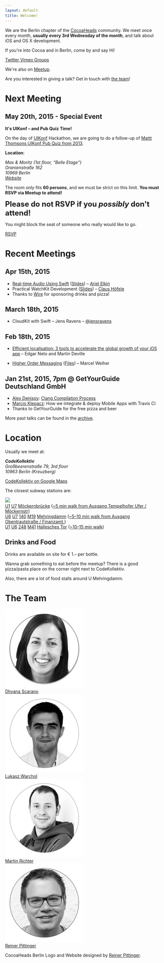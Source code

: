 ```yaml
---
layout: default
title: Welcome!
---
```


We are the Berlin chapter of the [CocoaHeads](http://www.cocoaheads.org) community. We meet once every month, **usually every 3rd Wednesday of the month**, and talk about iOS and OS X development. 

If you're into Cocoa and in Berlin, come by and say Hi!

<div class="container-fluid" id="social-buttons">
	<a class="twitter" href="https://twitter.com/cocoaheads_BER">
		<span class="title">Twitter</span>
	</a>
	<a class="vimeo" href="https://vimeo.com/channels/cocoaheadsberlin">
		<span clasS="title">Vimeo</span>
	</a>
	<a class="google" href="http://groups.google.com/group/berlin-cocoaheads?hl=de">
		<span class="title">Groups</span>
	</a>
	<div class="clear"></div>
</div>

We're also on [Meetup](http://www.meetup.com/Cocoaheads-Berlin/).

<div id="talk-survey" class="drop-shadow lifted">
    Are you interested in giving a talk? Get in touch with <a href="#team">the team</a>!
</div>

# Next Meeting

<h2 class="meeting upcoming">May 20th, 2015 - Special Event</h2>

**It's UIKonf – and Pub Quiz Time!**

On the day of [UIKonf](http://www.uikonf.com) Hackathon, we are going to do a follow-up of [Mattt Thomsons UIKonf Pub Quiz from 2013](http://nshipster.com/nshipster-quiz-1/).

**Location**:

<address>
  Max & Moritz (1st floor, “Belle Etage”)<br>
  Oranienstraße 162<br>
  10969 Berlin<br>
  <a href="http://www.maxundmoritzberlin.de/">Website</a>
</address>

The room only fits **60 persons**, and we must be strict on this limit. **You must RSVP via Meetup to attend!**

<strong style="font-size:x-large;">Please do not RSVP if you <em>possibly</em> don't attend!</strong>

You might block the seat of someone who really would like to go.

<a href="http://www.meetup.com/Cocoaheads-Berlin/events/222088358/" data-event="222088358" class="mu-rsvp-btn">RSVP</a>

# Recent Meetings

<h2 class="meeting">Apr 15th, 2015</h2>

* [Real-time Audio Using Swift](https://vimeo.com/125703971) ([Slides](http://faturl.com/swiftyaudio/)) – [Ariel Elkin](http://arielelkin.github.io/)
* Practical WatchKit Development ([Slides](https://speakerdeck.com/choefele/practical-watchkit-development)) – [Claus Höfele](https://twitter.com/claushoefele)
* Thanks to [Wire](https://www.wire.com/) for sponsoring drinks and pizza!

<h2 class="meeting">March 18th, 2015</h2>

* CloudKit with Swift – Jens Ravens – [@jensravens](https://twitter.com/jensravens)

<h2 class="meeting">Feb 18th, 2015</h2>

* [Efficient localisation: 3 tools to accelerate the global growth of your iOS app](http://coderstand.me/2015/02/18/Efficient-Localisation/localisation.pdf) – Edgar Neto and Martin Deville

* [Higher Order Messaging](https://www.dropbox.com/s/nghn2754nwinych/HOM-2015.pdf?dl=0) ([Files](http://www.metaobject.com/downloads/Objective-C/HOM.zip)) – Marcel Weiher

<h2 class="meeting">Jan 21st, 2015, 7pm @ GetYourGuide Deutschland GmbH</h2>

* [Alex Denisov](https://github.com/AlexDenisov): [Clang Compilation Process](https://speakerdeck.com/alexdenisov/compilation-process)
* [Marcio Klepacz](https://github.com/marciok): How we integrate & deploy Mobile Apps with Travis CI
* Thanks to GetYourGuide for the free pizza and beer 

More past talks can be found in the [archive](talks-archive.html).

# Location

Usually we meet at:

<address id="codekollektiv-vcard">
  <strong>CodeKollektiv</strong><br>
  Großbeerenstraße 79, 3rd floor<br>
  10963 Berlin (Kreuzberg)<br>
</address>

<a href="http://maps.google.com/maps?q=Gro%C3%9Fbeerenstra%C3%9Fe+79,+10963,+Berlin,+Deutschland&hl=en&ie=UTF8&sll=37.0625,-95.677068&sspn=52.815565,56.953125&vpsrc=6&hnear=Gro%C3%9Fbeerenstra%C3%9Fe+79,+Berlin+10963+Berlin,+Germany&t=v&z=16">CodeKollektiv on Google Maps</a>

The closest subway stations are:

<p>
      <a href="http://www.fahrinfo-berlin.de/Fahrinfo/bin/" title="Fahrplan Info"><img style="height:30px" src="http://upload.wikimedia.org/wikipedia/commons/thumb/d/d4/Bvg-logo.svg/235px-Bvg-logo.svg.png"></a><br>
      <a class="bvg u1" href="http://www.bvg.de/index.php/de/3729/name/U-Bahnlinie+U1.html" title="U1 subway info">U1</a>
      <a class="bvg u7" href="http://www.bvg.de/index.php/de/3735/name/U-Bahnlinie+U7.html" title="U7 subway info">U7</a>
      <a href="http://www.bvg.de/index.php/de/3729/name/U-Bahnlinie+U1/area/89482.html" title="Subway station info">Möckernbrücke</a>
      (<a href="http://goo.gl/maps/40kY" title="Route from Möckernbrücke to CodeKollektiv">~5 min walk from Ausgang Tempelhofer Ufer / Möckernstr</a>)
      <br>
      <a class="bvg u6" href="http://www.bvg.de/index.php/de/3734/name/U-Bahnlinie+U6.html" title="U6 subway info">U6</a>
      <a class="bvg u7" href="http://www.bvg.de/index.php/de/3735/name/U-Bahnlinie+U7.html" title="U7 subway info">U7</a>
      <a class="bvg bus" href="http://www.bvg.de/index.php/de/binaries/asset/download/58202/file/1-1" title="Bus 140 stops">140</a>
      <a class="bvg metrobus" href="http://www.bvg.de/index.php/de/binaries/asset/download/22107/file/1-1" title="Bus M19 stops"><span class="metrobus">M</span>19</a>
      <a href="http://www.bvg.de/index.php/de/3735/name/U-Bahnlinie+U7/area/89332.html" title="Subway station info">Mehringdamm</a>
      (<a href="http://goo.gl/maps/gG37" title="Route from Mehringdamm to CodeKollektiv">~5–10 min walk from Ausgang Obentrautstraße / Finanzamt.</a>)
      <br>
      <a class="bvg u1" href="http://www.bvg.de/index.php/de/3729/name/U-Bahnlinie+U1.html" title="U1 subway info">U1</a>
      <a class="bvg u6" href="http://www.bvg.de/index.php/de/3734/name/U-Bahnlinie+U6.html" title="U6 subway info">U6</a>
      <a class="bvg bus" href="http://www.bvg.de/index.php/de/binaries/asset/download/22274/file/1-1" title="Bus 248 stops">248</a>
      <a class="bvg metrobus" href="http://www.bvg.de/index.php/de/binaries/asset/download/22119/file/1-1" title="Bus M41 stops"><span class="metrobus">M</span>41</a>
      <a href="http://www.bvg.de/index.php/de/3735/name/U-Bahnlinie+U7/area/89332.html" title="Subway station info">Hallesches Tor</a>
      (<a href="http://goo.gl/maps/GlR4" title="Route from Hallesches Tor to CodeKollektiv">~10–15 min walk</a>)
  </p>	

## Drinks and Food

Drinks are available on site for € 1.– per bottle.

Wanna grab something to eat before the meetup? There is a good pizza/pasta place on the corner right next to CodeKollektiv. 

Also, there are a lot of food stalls around U Mehringdamm.

# The Team

<div class="row" id="team-list">
  <div class="col-md-3 col-xs-3 text-center"><a href="https://twitter.com/dhyanascarano/"><img src="images/team-dhyana.jpg" class="img-responsive"><br/>Dhyana Scarano</a></div>
  <div class="col-md-3 col-xs-3 text-center"><a href="https://twitter.com/warcholuke"><img src="images/team-lukasz.jpg" class="img-responsive"><br/>Lukasz Warchol</a></div>
  <div class="col-md-3 col-xs-3 text-center"><a href="https://twitter.com/richeterre"><img src="images/team-martin.jpg" class="img-responsive"><br/><span >Martin Richter</span></a></div>
  <div class="col-md-3 col-xs-3 text-center"><a href="https://twitter.com/rpitting/"><img src="images/team-reiner.jpg" class="img-responsive"><br/>Reiner Pittinger</a></div>
</div>

<script>!function(d,s,id){var js,fjs=d.getElementsByTagName(s)[0];if(!d.getElementById(id)){js=d.createElement(s); js.id=id;js.async=true;js.src="https://secure.meetup.com/script/577045002335750872971/api/mu.btns.js?id=d8gmi7g0lpfphds73fejqnauo4";fjs.parentNode.insertBefore(js,fjs);}}(document,"script","mu-bootjs");</script>

<p class="footer">CocoaHeads Berlin Logo and Website designed by <a href="http://www.digital-wave.de">Reiner Pittinger</a>.</p>
